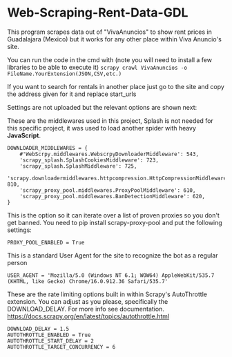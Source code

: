 # Web-Scraping-Rent-Data-GDL
This program scrapes data out of "VivaAnuncios" to show rent prices in Guadalajara (Mexico) but it works for any other place within Viva Anuncio's site.

You can run the code in the cmd with (note you will need to install a few libraries to be able to execute it)
```scrapy crawl VivaAnuncios -o FileName.YourExtension(JSON,CSV,etc.)```

If you want to search for rentals in another place just go to the site and copy the address given for it and replace start_urls

Settings are not uploaded but the relevant options are shown next:

These are the middlewares used in this project, Splash is not needed for this specific project, it was used to load another spider with heavy **JavaScript**.
```
DOWNLOADER_MIDDLEWARES = {
    #'WebScrpy.middlewares.WebscrpyDownloaderMiddleware': 543,
    'scrapy_splash.SplashCookiesMiddleware': 723,
    'scrapy_splash.SplashMiddleware': 725,
    'scrapy.downloadermiddlewares.httpcompression.HttpCompressionMiddleware': 810,
    'scrapy_proxy_pool.middlewares.ProxyPoolMiddleware': 610,
    'scrapy_proxy_pool.middlewares.BanDetectionMiddleware': 620,
}
```

This is the option so it can iterate over a list of proven proxies so you don't get banned. You need to pip install scrapy-proxy-pool and put the following settings:

```
PROXY_POOL_ENABLED = True
```

This is a standard User Agent for the site to recognize the bot as a regular person
```
USER_AGENT = 'Mozilla/5.0 (Windows NT 6.1; WOW64) AppleWebKit/535.7 (KHTML, like Gecko) Chrome/16.0.912.36 Safari/535.7'
```

These are the rate limiting options built in within Scrapy's AutoThrottle extension. You can adjust as you please, specifically the DOWNLOAD_DELAY. For more info see documentation. https://docs.scrapy.org/en/latest/topics/autothrottle.html 
```
DOWNLOAD_DELAY = 1.5
AUTOTHROTTLE_ENABLED = True
AUTOTHROTTLE_START_DELAY = 2
AUTOTHROTTLE_TARGET_CONCURRENCY = 6
```

